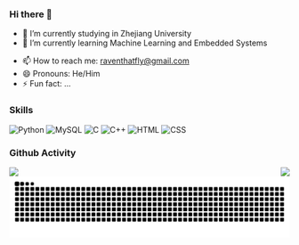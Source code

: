 ### Hi there 👋
- 🔭 I’m currently studying in Zhejiang University
- 🌱 I’m currently learning Machine Learning and Embedded Systems
<!-- - 👯 I’m looking to collaborate on ... -->
<!-- - 🤔 I’m looking for help with ... -->
<!-- - 💬 Ask me about anything! -->
- 📫 How to reach me: raventhatfly@gmail.com
- 😄 Pronouns: He/Him
- ⚡ Fun fact: ...

### Skills

![Python](https://img.shields.io/badge/-Python-3776AB?style=flat&logo=python&logoColor=white)
![MySQL](https://img.shields.io/badge/-MySQL-47385?style=flat-square&logo=mysql&logoColor=white)
![C](https://img.shields.io/badge/-C-00599C?style=flat-square&logo=C&logoColor=white)
![C++](https://img.shields.io/badge/-C++-f1599C?style=flat&logo=c%2B%2B&logoColor=white)
![HTML](https://img.shields.io/badge/-HTML-E34F26?style=flat&logo=html5&logoColor=white)
![CSS](https://img.shields.io/badge/-CSS-9072f6?style=flat&logo=css3&logoColor=white)

### Github Activity

<img align="left" src="https://github-readme-stats.vercel.app/api?username=Raventhatfly&include_all_commits=true&count_private-true&custom_title=Raventhatfly&layout=compact'%20GitHub%20Stats&line_height=30&show_icons=true&hide_border=true&bg_color=192133&title_color=efb752&icon_color=efb752&text_color=70bed9">

<img align="right" src="https://github-readme-stats.vercel.app/api/top-langs/?username=ckend">

<div style="text-align: center">
<picture>
    <source media="(prefers-color-scheme: dark)" srcset="https://raw.githubusercontent.com/Raventhatfly/Raventhatfly/output/github-contribution-grid-snake-dark.svg">
    <source media="(prefers-color-scheme: light)" srcset="https://raw.githubusercontent.com/Raventhatfly/Raventhatfly/output/github-contribution-grid-snake.svg">
    <img alt="github contribution grid snake animation" src="https://raw.githubusercontent.com/Raventhatfly/Raventhatfly/output/github-contribution-grid-snake.svg">
</picture>
</div>

<!--
**Raventhatfly/Raventhatfly** is a ✨ _special_ ✨ repository because its `README.md` (this file) appears on your GitHub profile.

Here are some ideas to get you started:

- 🔭 I’m currently working on ...
- 🌱 I’m currently learning ...
- 👯 I’m looking to collaborate on ...
- 🤔 I’m looking for help with ...
- 💬 Ask me about ...
- 📫 How to reach me: ...
- 😄 Pronouns: ...
- ⚡ Fun fact: ...
-->
